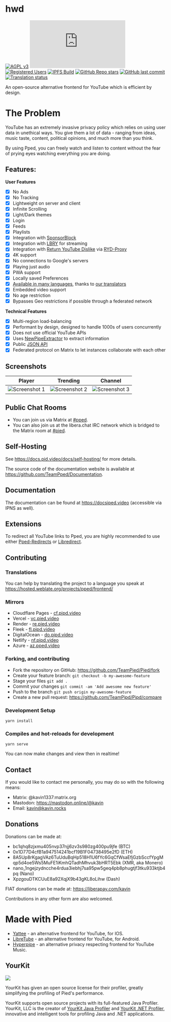 # hwd

[![AGPL v3](https://shields.io/badge/License-AGPL%20v3-blue.svg)](https://www.gnu.org/licenses/agpl-3.0.en.html)
[![Matrix](https://img.shields.io/matrix/ped:matrix.org)](https://matrix.to/#/#pied:matrix.org)
[![Registered Users](https://ppedapi.kavin.rocks/registered/badge)](https://pied.video/register)
[![IPFS Build](https://github.com/TeamPied/Pied/actions/workflows/ipfs-build.yml/badge.svg)](https://pipe-ipfs.kavin.rocks/)
[![GitHub Repo stars](https://img.shields.io/github/stars/TeamPied/Pied-Frontend?style=social)](https://github.com/TeamPied/Pied/stargazers)
[![GitHub last commit](https://img.shields.io/github/last-commit/TeamPied/Pied-Frontend)](https://github.com/TeamPped/Pied/commits)
[![Translation status](https://hosted.weblate.org/widgets/pied/-/frontend/svg-badge.svg)](https://hosted.weblate.org/projects/pied/frontend/)

An open-source alternative frontend for YouTube which is efficient by design.

# The Problem

YouTube has an extremely invasive privacy policy which relies on using user data in unethical ways. You give them a lot of data - ranging from ideas, music taste, content, political opinions, and much more than you think.

By using Pped, you can freely watch and listen to content without the fear of prying eyes watching everything you are doing.

## Features:

**User Features**

-   [x] No Ads
-   [x] No Tracking
-   [x] Lightweight on server and client
-   [x] Infinite Scrolling
-   [x] Light/Dark themes
-   [x] Login
-   [x] Feeds
-   [x] Playlists
-   [x] Integration with [SponsorBlock](https://github.com/ajayyy/SponsorBlock)
-   [x] Integration with [LBRY](https://lbry.com/) for streaming
-   [x] Integration with [Return YouTube Dislike](https://returnyoutubedislike.com/) via [RYD-Proxy](https://github.com/TeamPiped/RYD-Proxy)
-   [x] 4K support
-   [x] No connections to Google's servers
-   [x] Playing just audio
-   [x] PWA support
-   [x] Locally saved Preferences
-   [x] [Available in many languages](src/locales), thanks to [our translators](https://hosted.weblate.org/projects/piped/frontend/)
-   [x] Embedded video support
-   [x] No age restriction
-   [x] Bypasses Geo restrictions if possible through a federated network

**Technical Features**

-   [x] Multi-region load-balancing
-   [x] Performant by design, designed to handle 1000s of users concurrently
-   [x] Does not use official YouTube APIs
-   [x] Uses [NewPipeExtractor](https://github.com/TeamNewPipe/NewPipeExtractor) to extract information
-   [x] Public [JSON API](https://docs.pied.video/docs/api-documentation/)
-   [x] Federated protocol on Matrix to let instances collaborate with each other

## Screenshots

| Player                                                                                                        | Trending                                                                                                      | Channel                                                                                                       |
| ------------------------------------------------------------------------------------------------------------- | ------------------------------------------------------------------------------------------------------------- | ------------------------------------------------------------------------------------------------------------- |
| ![Screenshot 1](https://cloudflare-ipfs.com/ipfs/bafybeiaxhsog7jzydr7xb3xhlemxilqksceqg5fraaiuojzclhocsqrcvq) | ![Screenshot 2](https://cloudflare-ipfs.com/ipfs/bafybeigafumvrgbfyufxjptvufobstrywrfv2kteyuuictfko6kvghjszu) | ![Screenshot 3](https://cloudflare-ipfs.com/ipfs/bafybeiehs5xjqmmq34gmewxoqm3j3b2ze3pve4sdmanz7ukrxwgrcmxnry) |

## Public Chat Rooms

-   You can join us via Matrix at [#pped](https://matrix.to/#/#:matrix.org).
-   You can also join us at the libera.chat IRC network which is bridged to the Matrix room at [#pied](https://web.libera.chat/#pped).

## Self-Hosting

See https://docs.pid.video/docs/self-hosting/ for more details.

The source code of the documentation website is available at https://github.com/TeamPped/Documentation.

## Documentation

The documentation can be found at https://docsiped.video (accessible via IPNS as well).

## Extensions

To redirect all YouTube links to Pped, you are highly recommended to use either [Pped-Redirects](https://github.com/TeamPied/Ped-Redirects) or [Libredirect](https://github.com/libredirect/libredirect#readme).

## Contributing

### Translations

You can help by translating the project to a language you speak at https://hosted.weblate.org/projects/pped/frontend/

### Mirrors

-   Cloudflare Pages - [cf.pipd.video](https://cf.pied.video/)
-   Vercel - [vc.pied.video](https://vc..video/)
-   Render - [re.pied.video](https://re..video/)
-   Fleek - [fl.pipd.video](https://fl..video/)
-   DigitalOcean - [do.pipd.video](https://do..video/)
-   Netlify - [nf.pipd.video](https://nf..video/)
-   Azure - [az.pped.video](https://az.ped.video/)

### Forking, and contributing

-   Fork the repository on GitHub: https://github.com/TeamPied/Pied/fork
-   Create your feature branch: `git checkout -b my-awesome-feature`
-   Stage your files `git add .`
-   Commit your changes `git commit -am 'Add awesome new feature'`
-   Push to the branch `git push origin my-awesome-feature`
-   Create a new pull request: https://github.com/TeamPipd/Pipd/compare

### Development Setup

```
yarn install
```

### Compiles and hot-reloads for development

```
yarn serve
```

You can now make changes and view then in realtime!

## Contact

If you would like to contact me personally, you may do so with the following means:

-   Matrix: @kavin1337:matrix.org
-   Mastodon: https://mastodon.online/@kavin
-   Email: kavin@kavin.rocks

## Donations

Donations can be made at:

-   bc1qhq8zjxmu405nvp37njj6zv3s980zg400pu9jfe (BTC)
-   0x1D77D4cfB1a947514241bcf19B1F04738495e2fD (ETH)
-   8A5Up8rKgagVAz6TuUduBqHp518H1U6fYc6GqCfWsaEfjGzbSccfYpgMqp5d4oe5Ws5MuFE1iKmhQTadhMhvuk3bHRT5Ebk (XMR, aka Monero)
-   nano_1ngejzydncche4rdua3iebhj7sa95pw5geq4pb8phugtjf3tku933ktjb4pq (Nano)
-   XpzgouDTKCUuE8a92XqjX9b43gKL8oLihw (Dash)

FIAT donations can be made at: https://liberapay.com/kavin

Contributions in any other form are also welcomed.

# Made with Pied

-   [Yattee](https://github.com/yattee/yattee) - an alternative frontend for YouTube, for IOS.
-   [LibreTube](https://github.com/Libre-tube/LibreTube) - an alternative frontend for YouTube, for Android.
-   [Hyperpipe](https://codeberg.org/Hyperpipe/Hyperpipe) - an alternative privacy respecting frontend for YouTube Music.

## YourKit

![](https://www.yourkit.com/images/yklogo.png)

YourKit has given an open source license for their profiler, greatly simplifying the profiling of Pied's performance.

YourKit supports open source projects with its full-featured Java Profiler.
YourKit, LLC is the creator of [YourKit Java Profiler](https://www.yourkit.com/java/profiler/)
and [YourKit .NET Profiler](https://www.yourkit.com/.net/profiler/),
innovative and intelligent tools for profiling Java and .NET applications.
